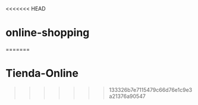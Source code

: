 <<<<<<< HEAD
# online-shopping
=======
# Tienda-Online
>>>>>>> 133326b7e7115479c66d76e1c9e3a21376a90547
